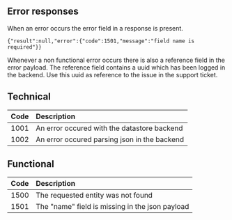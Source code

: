 Error responses
---------------

When an error occurs the error field in a response is present.

```
{"result":null,"error":{"code":1501,"message":"field name is required"}}
```
Whenever a non functional error occurs there is also a reference field in the error payload. The reference field contains a uuid which has been logged in the backend. Use this uuid as reference to the issue in the support ticket.

Technical
---------

| Code | Description |
|------|:------------|
| 1001 | An error occured with the datastore backend |
| 1002 | An error occured parsing json in the backend |


Functional
----------

| Code | Description |
|------|:-----------|
| 1500 | The requested entity was not found |
| 1501 | The "name" field is missing in the json payload | 
